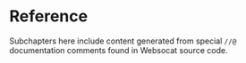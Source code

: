 # Reference

Subchapters here include content generated from special `//@` documentation comments found in Websocat source code.


